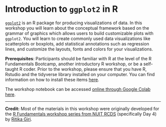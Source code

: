 # Introduction to `ggplot2` in R

[`ggplot2`](https://ggplot2.tidyverse.org/) is an R package for producing visualizations of data. In this workshop you will learn about the conceptual framework based on the grammar of graphics which allows users to build customizable plots with `ggplot2`. You will learn to create commonly used data visualizations like scatterplots or boxplots, add statistical annotations such as regression lines, and customize the layouts, fonts and colors for your visualizations.

**Prerequisites**: Participants should be familiar with R at the level of the R Fundamentals Bootcamp, another introductory R workshop, or be a self-taught R coder.  Prior to the workshop, please ensure that you have R, Rstudio and the tidyverse library installed on your computer. You can find information on how to install these items [here](https://sites.northwestern.edu/researchcomputing/resources/r-and-rstudio/).

The workshop notebook can be accessed [online through Google Colab here](https://drive.google.com/file/d/1XAn0TOINlRO-PqoSD-fkewZxCnB5U7Xo/view?usp=sharing). 


----
**Credit:** Most of the materials in this workshop were originally developed for the [R Fundamentals workshop series from NUIT RCDS](https://github.com/nuitrcs/R-fundamentals-summer-workshop/tree/main) (specifically Day 4) by [Ritika Giri](https://www.it.northwestern.edu/departments/it-services-support/research/staff/giri.html).  
